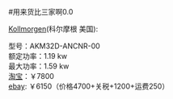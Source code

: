 #用来货比三家啊0.0



[Kollmorgen](http://www.kollmorgen.cn/zh-cn/products/motors/servo/akm-series/akm-series-ac-synchronous-motors/akm%E7%B3%BB%E5%88%97%E4%BC%BA%E6%9C%8D%E7%94%B5%E6%9C%BA%E7%B3%BB%E7%BB%9F/)(科尔摩根 美国):   


型号：AKM32D-ANCNR-00   
额定功率：1.19 kw     
最大功率：1.59 kw   
[淘宝](http://item.taobao.com/item.htm?spm=a230r.1.14.6.xMtMJR&id=25210632028&ns=1&abbucket=6#detail)：￥7800  
[ebay](http://www.ebay.com/itm/KOLLMORGEN-AKM32D-ANCNR-00-servo-motor-NEW-/281549944374?pt=LH_DefaultDomain_0&hash=item418daf3636): ￥6150（价格4700+关税+1200+运费250）   


